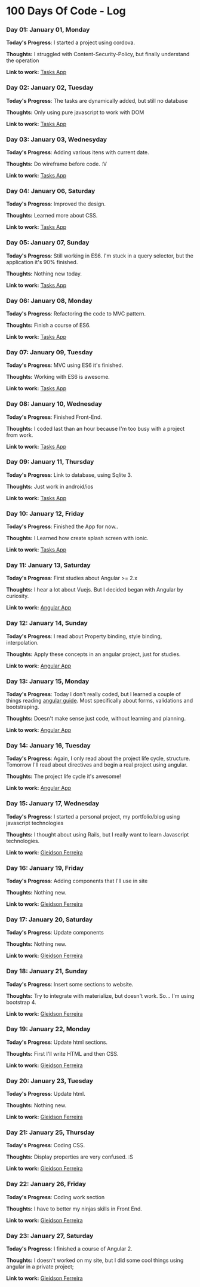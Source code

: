 # 100 Days Of Code - Log

### Day 01: January 01, Monday

**Today's Progress**: I started a project using cordova.

**Thoughts:** I struggled with Content-Security-Policy, but finally understand the operation

**Link to work:** [Tasks App](https://github.com/gleidsonf/weekly_tasks)


### Day 02: January 02, Tuesday

**Today's Progress**: The tasks are dynamically added, but still no database

**Thoughts:** Only using pure javascript to work with DOM

**Link to work:** [Tasks App](https://github.com/gleidsonf/weekly_tasks/commit/254fa92dd2336f68d8f3d6c8460fab08d4b03c83)


### Day 03: January 03, Wednesyday

**Today's Progress**: Adding various itens with current date.

**Thoughts:** Do wireframe before code. :V

**Link to work:** [Tasks App](https://github.com/gleidsonf/weekly_tasks/commit/305a1f0859ff0d669415fb95e22bcef2ee6f7d5f)


### Day 04: January 06, Saturday

**Today's Progress**: Improved the design.

**Thoughts:** Learned more about CSS.

**Link to work:** [Tasks App](https://github.com/gleidsonf/weekly_tasks/commit/19be6456dd86b67b642f07530752fac979257376)


### Day 05: January 07, Sunday

**Today's Progress**: Still working in ES6. I'm stuck in a query selector, but the application it's 90% finished.

**Thoughts:** Nothing new today.

**Link to work:** [Tasks App](https://github.com/gleidsonf/weekly_tasks/commit/19be6456dd86b67b642f07530752fac979257376)



### Day 06: January 08, Monday

**Today's Progress**: Refactoring the code to MVC pattern.

**Thoughts:** Finish a course of ES6.

**Link to work:** [Tasks App](https://github.com/gleidsonf/weekly_tasks/commit/5c1f01ad6177c295c05017fe1192b85930f9765a)


### Day 07: January 09, Tuesday

**Today's Progress**: MVC using ES6 it's finished.

**Thoughts:** Working with ES6 is awesome.

**Link to work:** [Tasks App](https://github.com/gleidsonf/weekly_tasks/commit/076861b1cee88a38ddae9c097dbf557ff7dc13b5)


### Day 08: January 10, Wednesday

**Today's Progress**: Finished Front-End.

**Thoughts:** I coded last than an hour because I'm too busy with a project from work.

**Link to work:** [Tasks App](https://github.com/gleidsonf/weekly_tasks/commit/1d364b94f524c196c85681e2fb922e132b0d9a92)


### Day 09: January 11, Thursday

**Today's Progress**: Link to database, using Sqlite 3.

**Thoughts:** Just work in android/ios

**Link to work:** [Tasks App](https://github.com/gleidsonf/weekly_tasks/commit/c39b624bb75e0acd0493d66e1d62d7a45ded62c1)


### Day 10: January 12, Friday

**Today's Progress**: Finished the App for now..

**Thoughts:** I Learned how create splash screen with ionic.

**Link to work:** [Tasks App](https://github.com/gleidsonf/weekly_tasks/commit/ca3e9a4ea62254f1b3e2301c5165112ed9102a0e)


### Day 11: January 13, Saturday

**Today's Progress**: First studies about Angular >= 2.x

**Thoughts:** I hear a lot about Vuejs. But I decided began with Angular by curiosity.

**Link to work:** [Angular App](https://github.com/gleidsonf/angular-app)


### Day 12: January 14, Sunday

**Today's Progress**: I read about Property binding, style binding, interpolation. 

**Thoughts:** Apply these concepts in an angular project, just for studies.

**Link to work:** [Angular App](https://github.com/gleidsonf/angular-app)


### Day 13: January 15, Monday

**Today's Progress**: Today I don't really coded, but I learned a couple of things reading [angular guide](https://angular.io/guide/forms). Most specifically about forms, validations and bootstraping. 

**Thoughts:** Doesn't make sense just code, without learning and planning.

**Link to work:** [Angular App](https://github.com/gleidsonf/angular-app)


### Day 14: January 16, Tuesday

**Today's Progress**: Again, I only read about the project life cycle, structure. Tomorrow I'll read about directives and begin a real project using angular.

**Thoughts:** The project life cycle it's awesome!

**Link to work:** [Angular App](https://github.com/gleidsonf/angular-app)


### Day 15: January 17, Wednesday

**Today's Progress**: I started a personal project, my portfolio/blog using javascript technologies

**Thoughts:** I thought about using Rails, but I really want to learn Javascript technologies.

**Link to work:** [Gleidson Ferreira](https://github.com/gleidsonf/gleidsonferreira)


### Day 16: January 19, Friday

**Today's Progress**: Adding components that I'll use in site

**Thoughts:** Nothing new.

**Link to work:** [Gleidson Ferreira](https://github.com/gleidsonf/gleidsonferreira)


### Day 17: January 20, Saturday

**Today's Progress**: Update components

**Thoughts:** Nothing new.

**Link to work:** [Gleidson Ferreira](https://github.com/gleidsonf/gleidsonferreira)


### Day 18: January 21, Sunday

**Today's Progress**: Insert some sections to website.

**Thoughts:** Try to integrate with materialize, but doesn't work. So... I'm using bootstrap 4.

**Link to work:** [Gleidson Ferreira](https://github.com/gleidsonf/gleidsonferreira)


### Day 19: January 22, Monday

**Today's Progress**: Update html sections.

**Thoughts:** First I'll write HTML and then CSS.

**Link to work:** [Gleidson Ferreira](https://github.com/gleidsonf/gleidsonferreira)


### Day 20: January 23, Tuesday

**Today's Progress**: Update html.

**Thoughts:** Nothing new.

**Link to work:** [Gleidson Ferreira](https://github.com/gleidsonf/gleidsonferreira)


### Day 21: January 25, Thursday

**Today's Progress**: Coding CSS.

**Thoughts:** Display properties are very confused. :S

**Link to work:** [Gleidson Ferreira](https://github.com/gleidsonf/gleidsonferreira)


### Day 22: January 26, Friday

**Today's Progress**: Coding work section

**Thoughts:** I have to better my ninjas skills in Front End. 

**Link to work:** [Gleidson Ferreira](https://github.com/gleidsonf/gleidsonferreira)


### Day 23: January 27, Saturday

**Today's Progress**: I finished a course of Angular 2. 

**Thoughts:** I doesn't worked on my site, but I did some cool things using angular in a private project; 

**Link to work:** [Gleidson Ferreira](http://s2.quickmeme.com/img/24/2444a77b36de61c390a9d08b37c3f85e67eecc2c40a806d788a743f18e3d5f1b.jpg)
